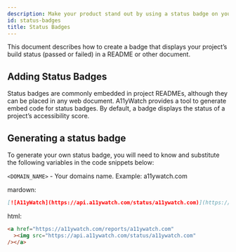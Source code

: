 ```yaml
---
description: Make your product stand out by using a status badge on your report or metrics.
id: status-badges
title: Status Badges
---
```


This document describes how to create a badge that displays your project’s build status (passed or failed) in a README or other document.

## Adding Status Badges

Status badges are commonly embedded in project READMEs, although they can be placed in any web document. A11yWatch provides a tool to generate embed code for status badges. By default, a badge displays the status of a project’s accessibility score.

## Generating a status badge

To generate your own status badge, you will need to know and substitute the following variables in the code snippets below:

`<DOMAIN_NAME>` - Your domains name. Example: a11ywatch.com

mardown:

```markdown
[![A11yWatch](https://api.a11ywatch.com/status/a11ywatch.com)](https://a11ywatch.com/reports/a11ywatch.com)
```

html:

```html
<a href="https://a11ywatch.com/reports/a11ywatch.com"
  ><img src="https://api.a11ywatch.com/status/a11ywatch.com"
/></a>
```
